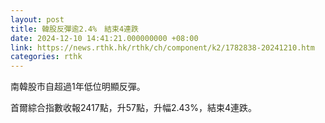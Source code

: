 ```yaml
---
layout: post
title: 韓股反彈逾2.4%　結束4連跌
date: 2024-12-10 14:41:21.000000000 +08:00
link: https://news.rthk.hk/rthk/ch/component/k2/1782838-20241210.htm
categories: rthk
---
```


南韓股市自超過1年低位明顯反彈。

首爾綜合指數收報2417點，升57點，升幅2.43%，結束4連跌。
